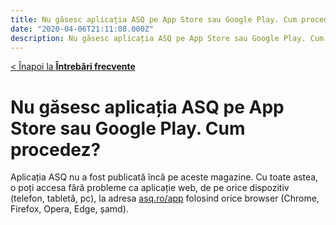 ```yaml
---
title: Nu găsesc aplicația ASQ pe App Store sau Google Play. Cum procedez
date: "2020-04-06T21:11:08.000Z"
description: Nu găsesc aplicația ASQ pe App Store sau Google Play. Cum procedez
---
```


[< Înapoi la **Întrebări frecvente**](/intrebari-frecvente/)

# Nu găsesc aplicația ASQ pe App Store sau Google Play. Cum procedez?

Aplicația ASQ nu a fost publicată încă pe aceste magazine. Cu toate astea, o poți accesa fără probleme ca aplicație web, de pe orice dispozitiv (telefon, tabletă, pc), la adresa [asq.ro/app](https://asq.ro/app/) folosind orice browser (Chrome, Firefox, Opera, Edge, șamd).